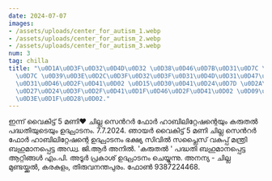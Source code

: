 ```yaml
---
date: 2024-07-07
images:
- /assets/uploads/center_for_autism_1.webp
- /assets/uploads/center_for_autism_2.webp
- /assets/uploads/center_for_autism_3.webp
num: 3
tag: chilla
title: "\u0D1A\u0D3F\u0D32\u0D4D\u0D32 \u0D38\u0D46\u0D7B\u0D31\u0D7C \u0D2B\u0D4B\
  \u0D7C \u0D39\u0D3E\u0D2C\u0D3F\u0D32\u0D3F\u0D31\u0D4D\u0D31\u0D47\u0D37\u0D28\u0D4D\
  \u0D31\u0D46\u0D2F\u0D41\u0D02 \u0D15\u0D30\u0D41\u0D24\u0D7D \u0D2A\u0D26\u0D4D\
  \u0D27\u0D24\u0D3F\u0D2F\u0D41\u0D1F\u0D46\u0D2F\u0D41\u0D02 \u0D09\u0D26\u0D4D\u0D18\
  \u0D3E\u0D1F\u0D28\u0D02."
---
```


ഇന്ന് വൈകിട്ട് 5 മണി❤️
ചില്ല സെൻറർ ഫോർ
ഹാബിലിറ്റേഷന്റെയും കരുതൽ പദ്ധതിയുടെയും ഉദ്ഘാടനം.
7.7.2024. ഞായർ വൈകിട്ട് 5 മണി
ചില്ല സെൻറർ ഫോർ
ഹാബിലിറ്റേഷന്റെ ഉദ്ഘാടനം
ഭക്ഷ്യ സിവിൽ സപ്ലൈസ് വകുപ്പ് മന്ത്രി
ബഹുമാനപ്പെട്ട അഡ്വ. ജി.ആർ അനിൽ. 
 'കരുതൽ ' പദ്ധതി ബഹുമാനപ്പെട്ട ആറ്റിങ്ങൾ എം.പി. അടൂർ പ്രകാശ് ഉദ്ഘാടനം ചെയ്യുന്നു.
അനന്യ - ചില്ല
മുണ്ടയ്ക്കൽ, 
കരകുളം, തിരുവനന്തപുരം.
ഫോൺ 9387224468.
